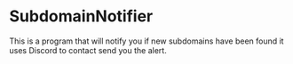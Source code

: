 # SubdomainNotifier
This is a program that will notify you if new subdomains have been found it uses Discord to contact send you the alert.
